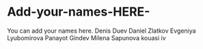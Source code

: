 # Add-your-names-HERE-
You can add your names here.
Denis Duev
Daniel Zlatkov
Evgeniya Lyubomirova
Panayot Gindev
Milena Sapunova
kouasi iv

